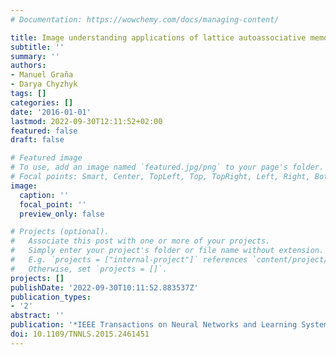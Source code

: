```yaml
---
# Documentation: https://wowchemy.com/docs/managing-content/

title: Image understanding applications of lattice autoassociative memories
subtitle: ''
summary: ''
authors:
- Manuel Graña
- Darya Chyzhyk
tags: []
categories: []
date: '2016-01-01'
lastmod: 2022-09-30T12:11:52+02:00
featured: false
draft: false

# Featured image
# To use, add an image named `featured.jpg/png` to your page's folder.
# Focal points: Smart, Center, TopLeft, Top, TopRight, Left, Right, BottomLeft, Bottom, BottomRight.
image:
  caption: ''
  focal_point: ''
  preview_only: false

# Projects (optional).
#   Associate this post with one or more of your projects.
#   Simply enter your project's folder or file name without extension.
#   E.g. `projects = ["internal-project"]` references `content/project/deep-learning/index.md`.
#   Otherwise, set `projects = []`.
projects: []
publishDate: '2022-09-30T10:11:52.883537Z'
publication_types:
- '2'
abstract: ''
publication: '*IEEE Transactions on Neural Networks and Learning Systems*'
doi: 10.1109/TNNLS.2015.2461451
---
```

